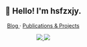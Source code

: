 ### 

<!--
**hsfzxjy/hsfzxjy** is a ✨ _special_ ✨ repository because its `README.md` (this file) appears on your GitHub profile.

Here are some ideas to get you started:

- 🔭 I’m currently working on ...
- 🌱 I’m currently learning ...
- 👯 I’m looking to collaborate on ...
- 🤔 I’m looking for help with ...
- 💬 Ask me about ...
- 📫 How to reach me: ...
- 😄 Pronouns: ...
- ⚡ Fun fact: ...
-->

<h2 align="center">👋 Hello! I'm hsfzxjy.</h2>
<p align="center">
  <a href="http://i.hsfzxjy.site/categories/Tech/">
  Blog
  </a><span> · </span>
  <a href="https://i.hsfzxjy.site/works/">
  Publications & Projects
  </a>
</p>

<p align="center">
  <a href="https://github.com/hsfzxjy">
    <img src="https://github-readme-stats.vercel.app/api?username=hsfzxjy&show_icons=true&hide_border=true&count_private=true&include_all_commits=true" />
  </a>
  <a href="https://github.com/hsfzxjy">
    <img src="https://github-readme-stats.vercel.app/api/top-langs/?username=hsfzxjy&layout=compact&langs_count=10&hide=Component+Pascal,Pascal" />
  </a>
 </p>
